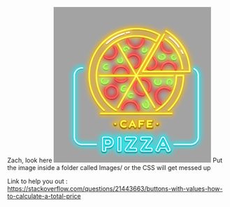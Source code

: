 Zach, look here  <img src="Images/—Pngtree—neon pizza shop sign_4568851.png" width="360px">
Put the image inside a folder called Images/ or the CSS will get messed up

Link to help you out : https://stackoverflow.com/questions/21443663/buttons-with-values-how-to-calculate-a-total-price
